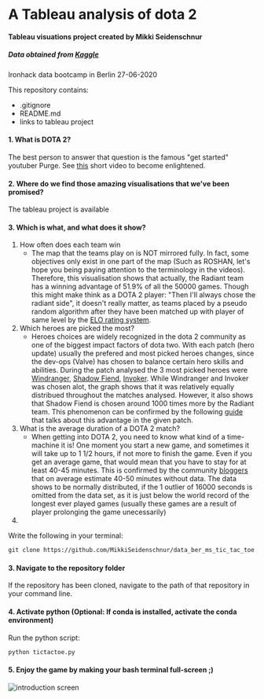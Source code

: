 # A Tableau analysis of dota 2
#### Tableau visuations project created by Mikki Seidenschnur
##### Data obtained from [Kaggle](https://www.kaggle.com/devinanzelmo/dota-2-matches)
Ironhack data bootcamp in Berlin 27-06-2020

This repository contains:
* .gitignore
* README.md
* links to tableau project

#### 1. What is DOTA 2?
The best person to answer that question is the famous "get started" youtuber Purge. See [this](https://www.youtube.com/watch?v=9Szj-CloJiI) short video to become enlightened.

#### 2. Where do we find those amazing visualisations that we've been promised?
The tableau project is available

#### 3. Which is what, and what does it show?
1. How often does each team win
    * The map that the teams play on is NOT mirrored fully. In fact, some objectives only exist in one part of the map (Such as ROSHAN, let's hope you being paying attention to the terminology in the videos). Therefore, this visualisation shows that actually, the Radiant team has a winning advantage of 51.9% of all the 50000 games. Though this might make think as a DOTA 2 player: "Then I'll always chose the radiant side", it doesn't really matter, as teams placed by a pseudo random algorithm after they have been matched up with player of same level by the [ELO rating system](https://en.wikipedia.org/wiki/Elo_rating_system).
2. Which heroes are picked the most?
    * Heroes choices are widely recognized in the dota 2 community as one of the biggest impact factors of dota two. With each patch (hero update) usually the prefered and most picked heroes changes, since the dev-ops (Valve) has chosen to balance certain hero skills and abilities.
    During the patch analysed the 3 most picked heroes were [Windranger](https://www.youtube.com/watch?v=Lnk-SkHSB5M), [Shadow Fiend](https://www.youtube.com/watch?v=U9nKwvGtnaY), [Invoker](https://www.youtube.com/watch?v=oCcsA4P3dUM). 
    While Windranger and Invoker was chosen alot, the graph shows that it was relatively equally distribued throughout the matches analysed. However, it also shows that Shadow Fiend is chosen around 1000 times more by the Radiant team. This phenomenon can be confirmed by the following [guide](https://www.dotafire.com/dota-2/guide/updating-shadow-fiend-guide-nevermore-the-soultrain-stealer-221) that talks about this advantage in the given patch.
3. What is the average duration of a DOTA 2 match?
    * When getting into DOTA 2, you need to know what kind of a time-machine it is! One moment you start a new game, and sometimes it will take up to 1 1/2 hours, if not more to finish the game. Even if you get an average game, that would mean that you have to stay for at least 40-45 minutes. 
    This is confirmed by the community [bloggers](https://www.gamespot.com/forums/pc-mac-linux-society-1000004/average-game-length-in-dota-2-vs-lol-29113042/) that on average estimate 40-50 minutes without data. The data shows to be normally distributed, if the 1 outlier of 16000 seconds is omitted from the data set, as it is just below the world record of the longest ever played games (usually these games are a result of player prolonging the game unecessarily)
4. 


Write the following in your terminal:
``` markdown
git clone https://github.com/MikkiSeidenschnur/data_ber_ms_tic_tac_toe.git
```
#### 3. Navigate to the repository folder
If the repository has been cloned, navigate to the path of that repository in your command line.

#### 4. Activate python (Optional: If conda is installed, activate the conda environment)

Run the python script:
``` python
python tictactoe.py
```

#### 5. Enjoy the game by making your bash terminal full-screen ;)
![introduction screen](img/TicTacToe_IntroductionScreen.png "introduction screen")